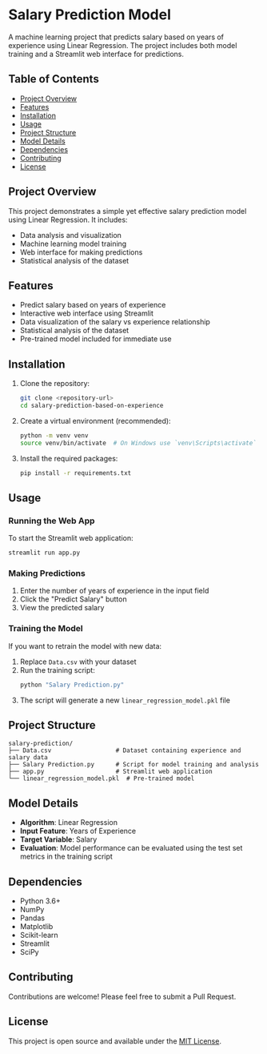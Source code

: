 # Salary Prediction Model

A machine learning project that predicts salary based on years of experience using Linear Regression. The project includes both model training and a Streamlit web interface for predictions.

## Table of Contents
- [Project Overview](#project-overview)
- [Features](#features)
- [Installation](#installation)
- [Usage](#usage)
- [Project Structure](#project-structure)
- [Model Details](#model-details)
- [Dependencies](#dependencies)
- [Contributing](#contributing)
- [License](#license)

## Project Overview
This project demonstrates a simple yet effective salary prediction model using Linear Regression. It includes:
- Data analysis and visualization
- Machine learning model training
- Web interface for making predictions
- Statistical analysis of the dataset

## Features
- Predict salary based on years of experience
- Interactive web interface using Streamlit
- Data visualization of the salary vs experience relationship
- Statistical analysis of the dataset
- Pre-trained model included for immediate use

## Installation

1. Clone the repository:
   ```bash
   git clone <repository-url>
   cd salary-prediction-based-on-experience
   ```

2. Create a virtual environment (recommended):
   ```bash
   python -m venv venv
   source venv/bin/activate  # On Windows use `venv\Scripts\activate`
   ```

3. Install the required packages:
   ```bash
   pip install -r requirements.txt
   ```

## Usage

### Running the Web App
To start the Streamlit web application:
```bash
streamlit run app.py
```

### Making Predictions
1. Enter the number of years of experience in the input field
2. Click the "Predict Salary" button
3. View the predicted salary

### Training the Model
If you want to retrain the model with new data:
1. Replace `Data.csv` with your dataset
2. Run the training script:
   ```bash
   python "Salary Prediction.py"
   ```
3. The script will generate a new `linear_regression_model.pkl` file

## Project Structure
```
salary-prediction/
├── Data.csv                  # Dataset containing experience and salary data
├── Salary Prediction.py      # Script for model training and analysis
├── app.py                    # Streamlit web application
└── linear_regression_model.pkl  # Pre-trained model
```

## Model Details
- **Algorithm**: Linear Regression
- **Input Feature**: Years of Experience
- **Target Variable**: Salary
- **Evaluation**: Model performance can be evaluated using the test set metrics in the training script

## Dependencies
- Python 3.6+
- NumPy
- Pandas
- Matplotlib
- Scikit-learn
- Streamlit
- SciPy

## Contributing
Contributions are welcome! Please feel free to submit a Pull Request.

## License
This project is open source and available under the [MIT License](LICENSE).
